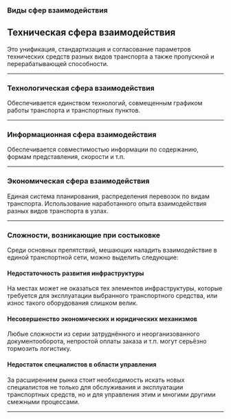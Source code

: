 ### Виды сфер взаимодействия
## Техническая сфера взаимодействия 

Это унификация, стандартизация и согласование параметров технических средств разных видов транспорта а также пропускной и перерабатывающей способности.

___
### Технологическая сфера взаимодействия

Обеспечивается единством технологий, совмещенным графиком работы транспорта и транспортных пунктов.

___
### Информационная сфера взаимодействия

Обеспечивается совместимостью информации по содержанию, формам представления, скорости и т.п.

___
### Экономическая сфера взаимодействия

Единая система планирования, распределения перевозок по видам транспорта. Использование наработанного опыта взаимодействия разных видов транспорта в узлах.

___
### Сложности, возникающие при состыковке

Среди основных препятствий, мешающих наладить взаимодействие в единой транспортной сети, можно выделить следующие:

#### Недостаточность развития инфраструктуры
На местах может не оказаться тех элементов инфраструктуры, которые требуется для эксплуатации выбранного транспортного средства, или износ такого оборудования слишком велик.

#### Несовершенство экономических и юридических механизмов
Любые сложности из серии затруднённого и неорганизованного документооборота, непростой оплаты заказа и т.п. могут серьёзно тормозить логистику.

#### Недостаток специалистов в области управления
За расширением рынка стоит необходимость искать новых специалистов не только для обслуживания и эксплуатации транспортных средств, но и для управления этим и многими другими смежными процессами.
___
